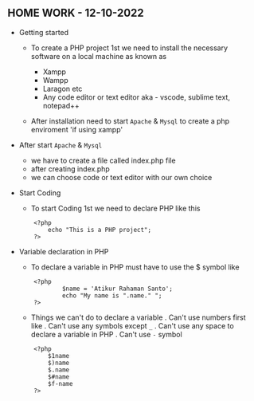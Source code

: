 ## HOME WORK - 12-10-2022

* Getting started
    - To create a PHP project 1st we need to install the necessary software on a local machine as known as
        - Xampp
        - Wampp
        - Laragon etc
        - Any code editor or text editor aka - vscode, sublime text, notepad++ 

    - After installation need to start `Apache` & `Mysql` to create a php enviroment 'if using xampp'

* After start `Apache` & `Mysql`
    - we have to create a file called index.php file 
    - after creating index.php
    - we can choose code or text editor with our own choice

* Start Coding
    - To start Coding 1st we need to declare PHP like this

    ```
        <?php
            echo "This is a PHP project";
        ?>
    ```

* Variable declaration in PHP
    - To declare a variable in PHP must have to use the $ symbol like 
    ```
        <?php
                $name = 'Atikur Rahaman Santo';
                echo "My name is ".name." ";
        ?>
    ```
    - Things we can't do to declare a variable
    . Can't use numbers first like
    . Can't use any symbols except `_`
    . Can't use any space to declare a variable in PHP
    . Can't use `-` symbol
    ```
        <?php
            $1name
            $)name
            $.name
            $#name
            $f-name
        ?>
    ```